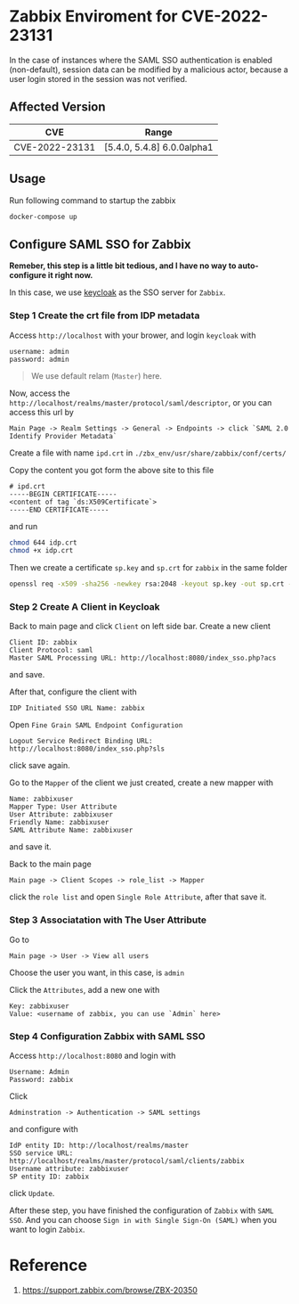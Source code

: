 # Zabbix Enviroment for CVE-2022-23131

In the case of instances where the SAML SSO authentication is enabled (non-default), session data can be modified by a malicious actor, because a user login stored in the session was not verified.

## Affected Version

|      CVE     | Range |
|--------------|-----------|
| CVE-2022-23131 | [5.4.0, 5.4.8] 6.0.0alpha1 |

## Usage

Run following command to startup the zabbix

```bash
docker-compose up
```

## Configure SAML SSO for Zabbix

**Remeber, this step is a little bit tedious, and I have no way to auto-configure it right now.**

In this case, we use [keycloak](https://www.keycloak.org/) as the SSO server for `Zabbix`.

### Step 1 Create the crt file from IDP metadata

Access `http://localhost` with your brower, and login `keycloak` with

```
username: admin
password: admin
```

> We use default relam (`Master`) here.

Now, access the `http://localhost/realms/master/protocol/saml/descriptor`, or you can access this url by

```
Main Page -> Realm Settings -> General -> Endpoints -> click `SAML 2.0 Identify Provider Metadata`
```

Create a file with name `ipd.crt` in `./zbx_env/usr/share/zabbix/conf/certs/`

Copy the content you got form the above site to this file

```
# ipd.crt
-----BEGIN CERTIFICATE-----
<content of tag `ds:X509Certificate`>
-----END CERTIFICATE-----
```

and run

```bash
chmod 644 idp.crt
chmod +x idp.crt
```

Then we create a certificate `sp.key` and `sp.crt` for `zabbix` in the same folder

```bash
openssl req -x509 -sha256 -newkey rsa:2048 -keyout sp.key -out sp.crt -days 3650 -nodes -subj '/CN=my common name'
```

### Step 2 Create A Client in Keycloak

Back to main page and click `Client` on left side bar. Create a new client

```
Client ID: zabbix
Client Protocol: saml
Master SAML Processing URL: http://localhost:8080/index_sso.php?acs
```

and save.

After that, configure the client with

```
IDP Initiated SSO URL Name: zabbix
```

Open `Fine Grain SAML Endpoint Configuration`

```
Logout Service Redirect Binding URL: http://localhost:8080/index_sso.php?sls
```

click save again.

Go to the `Mapper` of the client we just created, create a new mapper with

```
Name: zabbixuser
Mapper Type: User Attribute
User Attribute: zabbixuser
Friendly Name: zabbixuser
SAML Attribute Name: zabbixuser
```

and save it.

Back to the main page

```
Main page -> Client Scopes -> role_list -> Mapper
```

click the `role list` and open `Single Role Attribute`, after that save it.

### Step 3 Associatation with The User Attribute

Go to

```
Main page -> User -> View all users
```

Choose the user you want, in this case, is `admin`

Click the `Attributes`, add a new one with

```
Key: zabbixuser
Value: <username of zabbix, you can use `Admin` here>
```

### Step 4 Configuration Zabbix with SAML SSO

Access `http://localhost:8080` and login with

```
Username: Admin
Password: zabbix
```

Click 

```
Adminstration -> Authentication -> SAML settings
```

and configure with

```
IdP entity ID: http://localhost/realms/master
SSO service URL: http://localhost/realms/master/protocol/saml/clients/zabbix
Username attribute: zabbixuser
SP entity ID: zabbix
```

click `Update`.

After these step, you have finished the configuration of `Zabbix` with `SAML SSO`. And you can choose `Sign in with Single Sign-On (SAML)` when you want to login `Zabbix`.

# Reference

1. https://support.zabbix.com/browse/ZBX-20350
